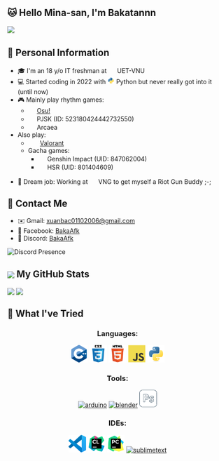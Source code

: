 
## 🐱 Hello Mina-san, I'm Bakatannn
<img src="https://bakaafk.s-ul.eu/VBG0NmZk" width="900"/>

## 📝 Personal Information 
- 🎓 I'm an 18 y/o IT freshman at <img src="https://upload.wikimedia.org/wikipedia/vi/b/bf/Logo_HUET.svg" width="16" height="16"/> UET-VNU
- 💻 Started coding in 2022 with <a href="https://www.python.org" target="_blank" rel="noreferrer"><img src="https://raw.githubusercontent.com/devicons/devicon/master/icons/python/python-original.svg" alt="python" width="16" height="16"/></a> Python but never really got into it (until now)
- 🎮 Mainly play rhythm games:
  - <img src="https://upload.wikimedia.org/wikipedia/commons/thumb/1/1e/Osu%21_Logo_2016.svg/1200px-Osu%21_Logo_2016.svg.png" width="16" height="16"/> [Osu!](https://osu.ppy.sh/users/21946517)
  - <img src="https://i.pinimg.com/originals/13/5a/04/135a04a832d877dbf13c2bdd25e5f4cf.jpg" width="16" height="16"/> PJSK (ID: 523180424442732550)
  - <img src="https://play-lh.googleusercontent.com/6vtKnbt-Rd5y5KIDHUy5adgZAmHBKBMmat0MiRh53qPYr6KqIvgSsYcqAQCsP_CeXXM" width="16" height="16"/> Arcaea
- Also play:
  - <img src="https://upload.wikimedia.org/wikipedia/commons/thumb/f/fc/Valorant_logo_-_pink_color_version.svg/1280px-Valorant_logo_-_pink_color_version.svg.png" width="23" height="16"/> [Valorant](https://tracker.gg/valorant/profile/riot/Bakatann%2310shi/overview?season=all&playlist=unrated&platform=pc)
  - Gacha games:
    - <img src="https://static.wikia.nocookie.net/gensin-impact/images/8/80/Genshin_Impact.png" width="16" height="16"/> Genshin Impact (UID: 847062004)
    - <img src="https://play-lh.googleusercontent.com/cM6aszB0SawZNoAIPvtvy4xsfeFi5iXVBhZB57o-EGPWqE4pbyIUlKJzmdkH8hytuuQ" width="16" height="16"/> HSR (UID: 801404609)
- 💼 Dream job: Working at <img src="https://seeklogo.com/images/V/vng-logo-E5CFFE483F-seeklogo.com.png" width="16" height="30"/> VNG to get myself a Riot Gun Buddy ;-;

## 📠 Contact Me
- ✉️ Gmail: xuanbac01102006@gmail.com
- 📘 Facebook: [BakaAfk](https://facebook.com/BakaAfk)
- 💬 Discord: [BakaAfk](https://discord.com/users/1067718540221743134)

![Discord Presence](https://lanyard.cnrad.dev/api/1067718540221743134?showDisplayName=true&bg=000000&animated=true)

## <a><img height=32 align="center" src="https://upload.wikimedia.org/wikipedia/commons/9/91/Octicons-mark-github.svg"/></a> My GitHub Stats
<a><img height=200 align="center" src="https://github-readme-stats-silk-beta-86.vercel.app/api?username=bakaafk&show_icons=true&theme=tokyonight&locale=en"/></a>
<a><img height=200 align="center" src="https://github-readme-stats-silk-beta-86.vercel.app/api/top-langs/?username=bakaafk&layout=compact&theme=dark&langs_count=8"/></a>

## 💖 What I've Tried
<h3 align="middle">Languages:</h3>  
<p align="middle"> 
<a href="https://www.w3schools.com/cpp/" target="_blank" rel="noreferrer"><img src="https://raw.githubusercontent.com/devicons/devicon/master/icons/cplusplus/cplusplus-original.svg" alt="cplusplus" width="40" height="40"/></a>
<a href="https://www.w3schools.com/css/" target="_blank" rel="noreferrer"><img src="https://raw.githubusercontent.com/devicons/devicon/master/icons/css3/css3-original-wordmark.svg" alt="css3" width="40" height="40"/></a>
<a href="https://www.w3.org/html/" target="_blank" rel="noreferrer"><img src="https://raw.githubusercontent.com/devicons/devicon/master/icons/html5/html5-original-wordmark.svg" alt="html5" width="40" height="40"/></a>
<a href="https://developer.mozilla.org/en-US/docs/Web/JavaScript" target="_blank" rel="noreferrer"><img src="https://raw.githubusercontent.com/devicons/devicon/master/icons/javascript/javascript-original.svg" alt="javascript" width="40" height="40"/></a>
<a href="https://www.python.org" target="_blank" rel="noreferrer"><img src="https://raw.githubusercontent.com/devicons/devicon/master/icons/python/python-original.svg" alt="python" width="40" height="40"/></a>
</p>

<h3 align="middle">Tools:</h3>  
<p align="middle">
<a href="https://www.arduino.cc/" target="_blank" rel="noreferrer"><img src="https://cdn.worldvectorlogo.com/logos/arduino-1.svg" alt="arduino" width="40" height="40"/></a>
<a href="https://www.blender.org/" target="_blank" rel="noreferrer"><img src="https://download.blender.org/branding/community/blender_community_badge_white.svg" alt="blender" width="40" height="40"/></a>
<a href="https://www.photoshop.com/en" target="_blank" rel="noreferrer"><img src="https://raw.githubusercontent.com/devicons/devicon/master/icons/photoshop/photoshop-line.svg" alt="photoshop" width="40" height="40"/></a>
</p>

<h3 align="middle">IDEs:</h3>  
<p align="middle">
<a href="https://code.visualstudio.com/" target="_blank" rel="noreferrer"><img src="https://raw.githubusercontent.com/devicons/devicon/master/icons/vscode/vscode-original.svg" alt="vscode" width="40" height="40"/></a>
<a href="https://www.jetbrains.com/clion/" target="_blank" rel="noreferrer"><img src="https://raw.githubusercontent.com/devicons/devicon/master/icons/clion/clion-original.svg" alt="clion" width="40" height="40"/></a>
<a href="https://www.jetbrains.com/pycharm/" target="_blank" rel="noreferrer"><img src="https://raw.githubusercontent.com/devicons/devicon/master/icons/pycharm/pycharm-original.svg" alt="pycharm" width="40" height="40"/></a>
<a href="https://www.sublimetext.com/" target="_blank" rel="noreferrer"><img src="https://www.svgrepo.com/show/452109/sublime-text.svg" alt="sublimetext" width="40" height="40"/></a>
</p>

## 

